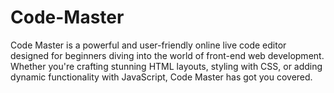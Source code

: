 # Code-Master
Code Master is a powerful and user-friendly online live code editor designed for beginners diving into the world of front-end web development. Whether you're crafting stunning HTML layouts, styling with CSS, or adding dynamic functionality with JavaScript, Code Master has got you covered.
